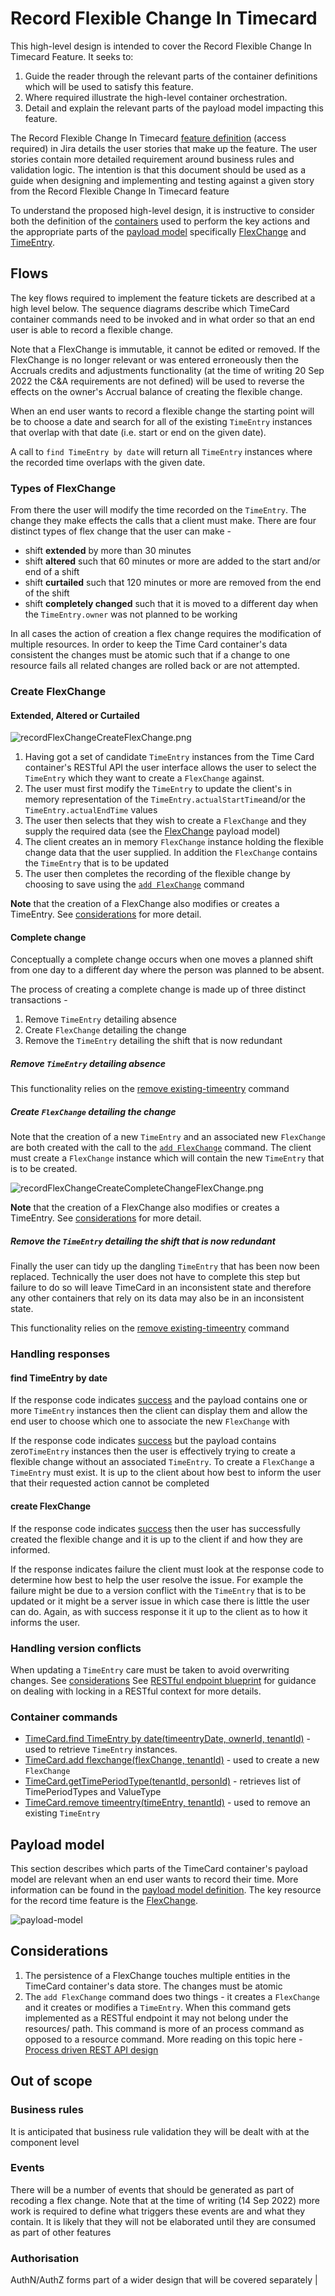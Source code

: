 # Record Flexible Change In Timecard

This high-level design is intended to cover the Record Flexible Change In Timecard Feature. It seeks to:

1.  Guide the reader through the relevant parts of the container definitions which will be used to satisfy this feature.
2.  Where required illustrate the high-level container orchestration.
3.  Detail and explain the relevant parts of the payload model impacting this feature.

The Record Flexible Change In Timecard [feature definition](https://collaboration.homeoffice.gov.uk/jira/browse/EAHW-896) (access required) in Jira details the user stories that make up the feature. The user stories contain more detailed requirement around business rules and validation logic. The intention is that this document should be used as a guide when designing and implementing and testing against a given story from the Record Flexible Change In Timecard feature

To understand the proposed high-level design, it is instructive to consider both the definition of the [containers](./../index.md) used to perform the key actions and the appropriate parts of the [payload model](./../payload.md) specifically [FlexChange](./../payload.md#flexchange) and [TimeEntry](./../payload.md#timeentry).

## Flows

The key flows required to implement the feature tickets are described at a high level below. The sequence diagrams describe which TimeCard container commands need to be invoked and in what order so that an end user is able to record a flexible change.

Note that a FlexChange is immutable, it cannot be edited or removed. If the FlexChange is no longer relevant or was entered erroneously then the Accruals credits and adjustments functionality (at the time of writing 20 Sep 2022 the C&A requirements are not defined) will be used to reverse the effects on the owner's Accrual balance of creating the flexible change.

When an end user wants to record a flexible change the starting point will be to choose a date and search for all of the existing `TimeEntry` instances that overlap with that date (i.e. start or end on the given date).

A call to `find TimeEntry by date` will return all `TimeEntry` instances where the recorded time overlaps with the given date.

### Types of FlexChange
From there the user will modify the time recorded on the `TimeEntry`. The change they make effects the calls that a client must make. There are four distinct types of flex change that the user can make - 

 - shift **extended** by more than 30 minutes 
 - shift **altered** such that 60 minutes or more are added to the start and/or end of a shift
 - shift **curtailed** such that 120 minutes or more are removed from the end of the shift
 - shift **completely changed** such that it is moved to a different day when the `TimeEntry.owner` was not planned to be working

In all cases the action of creation a flex change requires the modification of multiple resources. In order to keep the Time Card container's data consistent the changes must be atomic such that if a change to one resource fails all related changes are rolled back or are not attempted.

### Create FlexChange

#### Extended, Altered or Curtailed

![recordFlexChangeCreateFlexChange.png](./../images/recordFlexChangeCreateFlexChange.png)

1. Having got a set of candidate `TimeEntry` instances from the Time Card container's RESTful API the user interface allows the user to select the `TimeEntry` which they want to create a `FlexChange` against.
2. The user must first modify the `TimeEntry` to update the client's in memory representation of the `TimeEntry.actualStartTime`and/or the `TimeEntry.actualEndTime` values
3. The user then selects that they wish to create a `FlexChange` and they supply the required data (see the [FlexChange](./../payload.md#flexchange) payload model)
4. The client creates an in memory `FlexChange` instance holding the flexible change data that the user supplied. In addition the `FlexChange` contains the `TimeEntry` that is to be updated
5. The user then completes the recording of the flexible change by choosing to save using the [`add FlexChange`](./../commands.md#add-flexchange) command

**Note** that the creation of a FlexChange also modifies or creates a TimeEntry. See [considerations](#considerations) for more detail.

#### Complete change
Conceptually a complete change occurs when one moves a planned shift from one day to a different day where the person was planned to be absent.

The process of creating a complete change is made up of three distinct transactions - 

1. Remove `TimeEntry` detailing absence
2. Create `FlexChange` detailing the change
3. Remove the `TimeEntry` detailing the shift that is now redundant

##### Remove `TimeEntry` detailing absence
This functionality relies on the [remove existing-timeentry](./record-time.md#remove-existing-timeentry) command

##### Create `FlexChange` detailing the change
Note that the creation of a new `TimeEntry` and an associated new `FlexChange` are both created with the call to the  [`add FlexChange`](./../commands.md#add-flexchange) command. The client must create a `FlexChange` instance which will contain the new `TimeEntry` that is to be created.

![recordFlexChangeCreateCompleteChangeFlexChange.png](./../images/recordFlexChangeCreateCompleteChangeFlexChange.png)

**Note** that the creation of a FlexChange also modifies or creates a TimeEntry. See [considerations](#considerations) for more detail.

##### Remove the `TimeEntry` detailing the shift that is now redundant
Finally the user can tidy up the dangling `TimeEntry` that has been now been replaced. Technically the user does not have to complete this step but failure to do so will leave TimeCard in an inconsistent state and therefore any other containers that rely on its data may also be in an inconsistent state.

This functionality relies on the [remove existing-timeentry](./record-time.md#remove-existing-timeentry) command

### Handling responses

#### find TimeEntry by date
If the response code indicates [success](https://github.com/UKHomeOffice/callisto-docs/blob/main/blueprints/restful-endpoint.md#handle-success-consistently) and the payload contains one or more `TimeEntry` instances then the client can display them and allow the
end user to choose which one to associate the new `FlexChange` with

If the response code indicates [success](https://github.com/UKHomeOffice/callisto-docs/blob/main/blueprints/restful-endpoint.md#handle-success-consistently) but the payload contains zero`TimeEntry` instances then the user is effectively trying to create a flexible change without an associated `TimeEntry`. To create a `FlexChange` a `TimeEntry` must exist.  It is up to the client about how best to inform the user that their requested action cannot be completed

#### create FlexChange
If the response code indicates [success](https://github.com/UKHomeOffice/callisto-docs/blob/main/blueprints/restful-endpoint.md#handle-success-consistently) then the user has successfully created the flexible change and it is up to the client if and how they are informed.

If the response indicates failure the client must look at the response code to determine how best to help the user resolve the issue. For example the failure might be due to a version conflict with the `TimeEntry` that is to be updated or it might be a server issue in which case there is little the user can do.  Again, as with success response it it up to the client as to how it informs the user.

### Handling version conflicts
When updating a `TimeEntry` care must be taken to avoid overwriting changes. See [considerations](https://github.com/UKHomeOffice/callisto-timecard-restapi/blob/main/docs/features/record-time.md#considerations) See [RESTful endpoint blueprint](https://github.com/UKHomeOffice/callisto-docs/blob/main/blueprints/restful-endpoint.md#managing-resource-contention) for guidance on dealing with locking in a RESTful context for more details.

### Container commands
- [TimeCard.find TimeEntry by date(timeentryDate, ownerId, tenantId)](../commands.md#get-timeentry-by-date) - used to retrieve `TimeEntry` instances. 
- [TimeCard.add flexchange(flexChange, tenantId)](../commands.md#add-flexchange) - used to create a new `FlexChange`
- [TimeCard.getTimePeriodType(tenantId, personId)](../commands.md#get-timeperiodtype) - retrieves list of TimePeriodTypes and ValueType
- [TimeCard.remove timeentry(timeEntry, tenantId)](../commands.md#remove-timeentry) - used to remove an existing `TimeEntry`

## Payload model

This section describes which parts of the TimeCard container's payload model are relevant when an end user wants to record their time. More information can be found in the [payload model definition](./../payload.md). The key resource for the record time feature is the [FlexChange](./../payload.md#flexchange).

![payload-model](./../images/payload-model.png)

## Considerations

1. The persistence of a FlexChange touches multiple entities in the TimeCard container's data store. The changes must be atomic
2. The `add FlexChange` command does two things - it creates a `FlexChange` and it creates or modifies a `TimeEntry`. When this command gets implemented as a RESTful endpoint it may not belong under the resources/ path. This command is more of an process command as opposed to a resource command. More reading on this topic here - [Process driven REST API design](https://hackernoon.com/process-driven-rest-api-design-75ca88917582)

## Out of scope

### Business rules
It is anticipated that business rule validation they will be dealt with at the component level

### Events
There will be a number of events that should be generated as part of recoding a flex change. Note that at the time of writing (14 Sep 2022) more work is required to define what triggers these events are and what they contain. It is likely that they will not be elaborated until they are consumed as part of other features

### Authorisation
AuthN/AuthZ forms part of a wider design that will be covered separately          |


